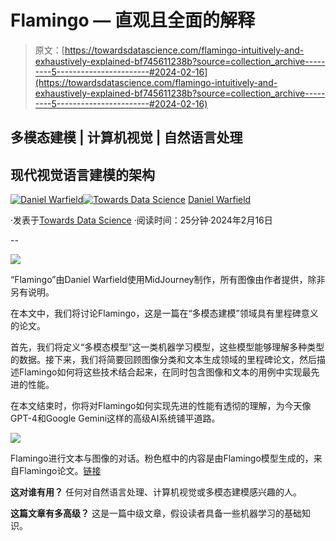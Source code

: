 # Flamingo — 直观且全面的解释

> 原文：[https://towardsdatascience.com/flamingo-intuitively-and-exhaustively-explained-bf745611238b?source=collection_archive---------5-----------------------#2024-02-16](https://towardsdatascience.com/flamingo-intuitively-and-exhaustively-explained-bf745611238b?source=collection_archive---------5-----------------------#2024-02-16)

## 多模态建模 | 计算机视觉 | 自然语言处理

## 现代视觉语言建模的架构

[](https://medium.com/@danielwarfield1?source=post_page---byline--bf745611238b--------------------------------)[![Daniel Warfield](../Images/c1c8b4dd514f6813e08e401401324bca.png)](https://medium.com/@danielwarfield1?source=post_page---byline--bf745611238b--------------------------------)[](https://towardsdatascience.com/?source=post_page---byline--bf745611238b--------------------------------)[![Towards Data Science](../Images/a6ff2676ffcc0c7aad8aaf1d79379785.png)](https://towardsdatascience.com/?source=post_page---byline--bf745611238b--------------------------------) [Daniel Warfield](https://medium.com/@danielwarfield1?source=post_page---byline--bf745611238b--------------------------------)

·发表于[Towards Data Science](https://towardsdatascience.com/?source=post_page---byline--bf745611238b--------------------------------) ·阅读时间：25分钟·2024年2月16日

--

![](../Images/dbe3c7f34daffda0033c1409ee8115c2.png)

“Flamingo”由Daniel Warfield使用MidJourney制作，所有图像由作者提供，除非另有说明。

在本文中，我们将讨论Flamingo，这是一篇在“多模态建模”领域具有里程碑意义的论文。

首先，我们将定义“多模态模型”这一类机器学习模型，这些模型能够理解多种类型的数据。接下来，我们将简要回顾图像分类和文本生成领域的里程碑论文，然后描述Flamingo如何将这些技术结合起来，在同时包含图像和文本的用例中实现最先进的性能。

在本文结束时，你将对Flamingo如何实现先进的性能有透彻的理解，为今天像GPT-4和Google Gemini这样的高级AI系统铺平道路。

![](../Images/ccf6a0b1d3c63619e76edcc3e785b348.png)

Flamingo进行文本与图像的对话。粉色框中的内容是由Flamingo模型生成的，来自Flamingo论文。[链接](https://arxiv.org/pdf/2204.14198.pdf)

**这对谁有用？** 任何对自然语言处理、计算机视觉或多模态建模感兴趣的人。

**这篇文章有多高级？** 这是一篇中级文章，假设读者具备一些机器学习的基础知识。

